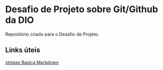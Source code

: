 # Desafio de Projeto sobre Git/Github da DIO
Repositório criado para o Desafio de Projeto.

## Links úteis
[sintaxe Basica Markdown](https://www.markdownguide.org/basic-syntax/)

